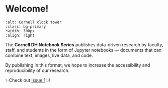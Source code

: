 #  Welcome!

```{image} ../images/clocktower.jpeg
:alt: Cornell clock tower
:class: bg-primary
:width: 300px
:align: right
```
The **Cornell DH Notebook Series** publishes data-driven research by faculty, staff, and students in the form of Jupyter notebooks — documents that can combine text, images, live data, and code.

By publishing in this format, we hope to increase the accessibility and reproducibility of our research.

✨Check out [Issue 1](https://melaniewalsh.github.io/Cornell-DH-Notebooks/notebooks/Issue-1/intro.html)✨!